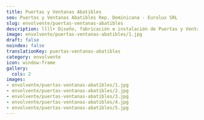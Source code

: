 ```yaml
---
title: Puertas y Ventanas Abatibles
seo: Puertas y Ventanas Abatibles Rep. Dominicana - Eurolux SRL
slug: envolvente/puertas-ventanas-abatibles
description: llll➤ Diseño, fabricación e instalación de Puertas y Ventanas Abatibles ✅ y todo tipo de envolvente y fachada ligera para su proyecto.
image: envolvente/puertas-ventanas-abatibles/1.jpg
draft: false
noindex: false
translationKey: puertas-ventanas-abatibles
category: envolvente
icon: window-frame
gallery:
  cols: 2
images:
- envolvente/puertas-ventanas-abatibles/1.jpg
- envolvente/puertas-ventanas-abatibles/2.jpg
- envolvente/puertas-ventanas-abatibles/3.jpg
- envolvente/puertas-ventanas-abatibles/4.jpg
- envolvente/puertas-ventanas-abatibles/5.jpg
---
```

